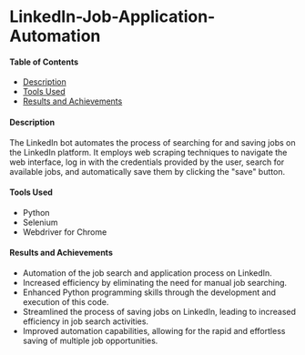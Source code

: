 # LinkedIn-Job-Application-Automation

#### Table of Contents
- [Description](#description)
- [Tools Used](#tools-used)
- [Results and Achievements](#results-and-achievements)

#### Description
The LinkedIn bot automates the process of searching for and saving jobs on the LinkedIn platform. It employs web scraping techniques to navigate the web interface, log in with the credentials provided by the user, search for available jobs, and automatically save them by clicking the "save" button.

#### Tools Used
- Python
- Selenium
- Webdriver for Chrome

#### Results and Achievements
- Automation of the job search and application process on LinkedIn.
- Increased efficiency by eliminating the need for manual job searching.
- Enhanced Python programming skills through the development and execution of this code.
- Streamlined the process of saving jobs on LinkedIn, leading to increased efficiency in job search activities.
- Improved automation capabilities, allowing for the rapid and effortless saving of multiple job opportunities.
